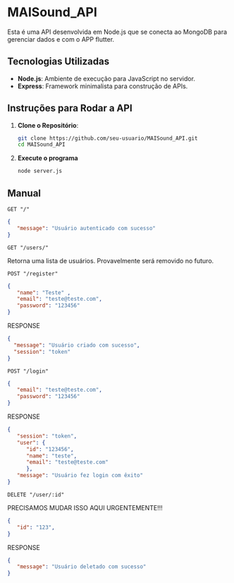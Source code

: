 # MAISound_API

Esta é uma API desenvolvida em Node.js que se conecta ao MongoDB para gerenciar dados e com o APP flutter.

## Tecnologias Utilizadas

- **Node.js**: Ambiente de execução para JavaScript no servidor.
- **Express**: Framework minimalista para construção de APIs.

## Instruções para Rodar a API

1. **Clone o Repositório**:
   ```bash
   git clone https://github.com/seu-usuario/MAISound_API.git
   cd MAISound_API

2. **Execute o programa**
   ```bash
   node server.js

## Manual

`GET "/"`

```json
{ 
   "message": "Usuário autenticado com sucesso" 
}
```

`GET "/users/"`

Retorna uma lista de usuários.
Provavelmente será removido no futuro.

`POST "/register"`

```json
{ 
   "name": "Teste" ,
   "email": "teste@teste.com",
   "password": "123456"
}
```

RESPONSE

```json
{
  "message": "Usuário criado com sucesso", 
  "session": "token"
}
```

`POST "/login"`

```json
{ 
   "email": "teste@teste.com",
   "password": "123456"
}
```

RESPONSE

```json
{ 
   "session": "token", 
   "user": { 
      "id": "123456", 
      "name": "teste", 
      "email": "teste@teste.com" 
      }, 
   "message": "Usuário fez login com êxito" 
}
```

`DELETE "/user/:id"`

PRECISAMOS MUDAR ISSO AQUI URGENTEMENTE!!!

```json
{ 
   "id": "123",
}
```

RESPONSE

```json
{ 
   "message": "Usuário deletado com sucesso"
}
```

